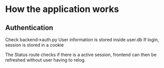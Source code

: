 # How the application works

## Authentication
Check backend->auth.py
User information is stored inside user.db
If login, session is stored in a cookie

The Status route checks if there is a active session, frontend can then be refreshed without user having to relog.








